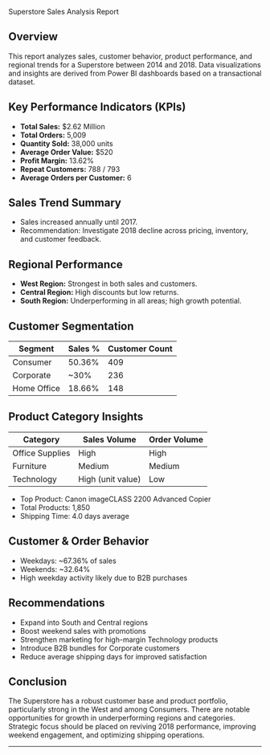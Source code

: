 Superstore Sales Analysis Report

## Overview

This report analyzes sales, customer behavior, product performance, and regional trends for a Superstore between 2014 and 2018. Data visualizations and insights are derived from Power BI dashboards based on a transactional dataset.

## Key Performance Indicators (KPIs)

- **Total Sales:** \$2.62 Million
- **Total Orders:** 5,009
- **Quantity Sold:** 38,000 units
- **Average Order Value:** \$520
- **Profit Margin:** 13.62%
- **Repeat Customers:** 788 / 793
- **Average Orders per Customer:** 6

## Sales Trend Summary

- Sales increased annually until 2017.
- Recommendation: Investigate 2018 decline across pricing, inventory, and customer feedback.

## Regional Performance

- **West Region:** Strongest in both sales and customers.
- **Central Region:** High discounts but low returns.
- **South Region:** Underperforming in all areas; high growth potential.

## Customer Segmentation

| Segment     | Sales % | Customer Count |
| ----------- | ------- | -------------- |
| Consumer    | 50.36%  | 409            |
| Corporate   | \~30%   | 236            |
| Home Office | 18.66%  | 148            |

## Product Category Insights

| Category        | Sales Volume      | Order Volume |
| --------------- | ----------------- | ------------ |
| Office Supplies | High              | High         |
| Furniture       | Medium            | Medium       |
| Technology      | High (unit value) | Low          |

- Top Product: Canon imageCLASS 2200 Advanced Copier
- Total Products: 1,850
- Shipping Time: 4.0 days average

## Customer & Order Behavior

- Weekdays: \~67.36% of sales
- Weekends: \~32.64%
- High weekday activity likely due to B2B purchases

## Recommendations

- Expand into South and Central regions
- Boost weekend sales with promotions
- Strengthen marketing for high-margin Technology products
- Introduce B2B bundles for Corporate customers
- Reduce average shipping days for improved satisfaction

## Conclusion

The Superstore has a robust customer base and product portfolio, particularly strong in the West and among Consumers. There are notable opportunities for growth in underperforming regions and categories. Strategic focus should be placed on reviving 2018 performance, improving weekend engagement, and optimizing shipping operations.

---